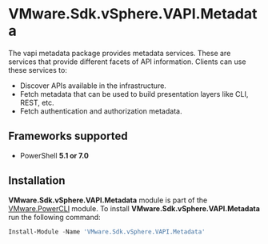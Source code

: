 # VMware.Sdk.vSphere.VAPI.Metadata

The vapi metadata package provides metadata services. These are services that provide different facets of API information. Clients can use these services to: 
   -  Discover APIs available in the infrastructure. 
   -  Fetch metadata that can be used to build presentation layers like CLI, REST, etc.
   -  Fetch authentication and authorization metadata.

<a name="frameworks-supported"></a>
## Frameworks supported
- PowerShell **5.1 or 7.0**

<a name="installation"></a>
## Installation

**VMware.Sdk.vSphere.VAPI.Metadata** module is part of the [VMware.PowerCLI](https://www.powershellgallery.com/packages/VMware.PowerCLI) module. To install **VMware.Sdk.vSphere.VAPI.Metadata** run the following command:

```powershell
Install-Module -Name 'VMware.Sdk.vSphere.VAPI.Metadata'
```
